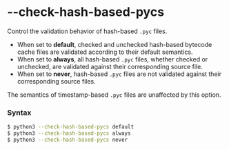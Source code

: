 # --check-hash-based-pycs

Control the validation behavior of hash-based `.pyc` files. 

- When set to **default**, checked and unchecked hash-based bytecode cache files are validated according to their default semantics.
- When set to **always**, all hash-based `.pyc` files, whether checked or unchecked, are validated against their corresponding source file.
- When set to **never**, hash-based `.pyc` files are not validated against their corresponding source files.

The semantics of timestamp-based `.pyc` files are unaffected by this option.

### Syntax

```bash
$ python3 --check-hash-based-pycs default
$ python3 --check-hash-based-pycs always
$ python3 --check-hash-based-pycs never
```